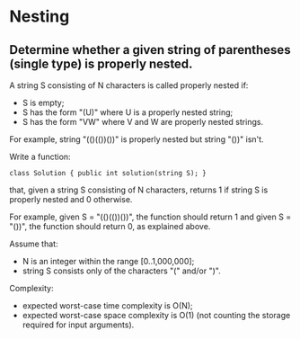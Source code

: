# Nesting
## Determine whether a given string of parentheses (single type) is properly nested.

A string S consisting of N characters is called properly nested if:
*	S is empty;
*	S has the form "(U)" where U is a properly nested string;
*	S has the form "VW" where V and W are properly nested strings.

For example, string "(()(())())" is properly nested but string "())" isn't.

Write a function:

```class Solution { public int solution(string S); }```

that, given a string S consisting of N characters, returns 1 if string S is properly nested and 0 otherwise.

For example, given S = "(()(())())", the function should return 1 and given S = "())", the function should return 0, as explained above.

Assume that:
*	N is an integer within the range [0..1,000,000];
*	string S consists only of the characters "(" and/or ")".

Complexity:
*	expected worst-case time complexity is O(N);
*	expected worst-case space complexity is O(1) (not counting the storage required for input arguments).
